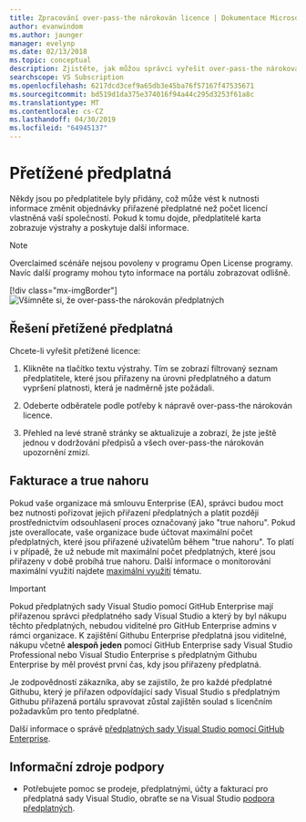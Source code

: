 ```yaml
---
title: Zpracování over-pass-the nárokován licence | Dokumentace Microsoftu
author: evanwindom
ms.author: jaunger
manager: evelynp
ms.date: 02/13/2018
ms.topic: conceptual
description: Zjistěte, jak můžou správci vyřešit over-pass-the nárokován předplatná
searchscope: VS Subscription
ms.openlocfilehash: 6217dcd3cef9a65db3e45ba76f57167f47535671
ms.sourcegitcommit: bd519d1da375e374016f94a44c295d3253f61a8c
ms.translationtype: MT
ms.contentlocale: cs-CZ
ms.lasthandoff: 04/30/2019
ms.locfileid: "64945137"
---
```

# <a name="overallocated-subscriptions"></a>Přetížené předplatná

Někdy jsou po předplatitele byly přidány, což může vést k nutnosti informace změnit objednávky přiřazené předplatné než počet licencí vlastněná vaší společností. Pokud k tomu dojde, předplatitelé karta zobrazuje výstrahy a poskytuje další informace.

> [!NOTE]
> Overclaimed scénáře nejsou povoleny v programu Open License programy.  Navíc další programy mohou tyto informace na portálu zobrazovat odlišně.
>
> [!div class="mx-imgBorder"]
> ![Všimněte si, že over-pass-the nárokován předplatných](_img/over-claimed/over-claimed-alert.png)

## <a name="resolving-overallocated-subscriptions"></a>Řešení přetížené předplatná

Chcete-li vyřešit přetížené licence:

1. Klikněte na tlačítko textu výstrahy. Tím se zobrazí filtrovaný seznam předplatitele, které jsou přiřazeny na úrovni předplatného a datum vypršení platnosti, která je nadměrně jste požádali. 

2. Odeberte odběratele podle potřeby k nápravě over-pass-the nárokován licence. 

3. Přehled na levé straně stránky se aktualizuje a zobrazí, že jste ještě jednou v dodržování předpisů a všech over-pass-the nárokován upozornění zmizí. 

## <a name="billing-and-true-up"></a>Fakturace a true nahoru

Pokud vaše organizace má smlouvu Enterprise (EA), správci budou moct bez nutnosti pořizovat jejich přiřazení předplatných a platit později prostřednictvím odsouhlasení proces označovaný jako "true nahoru".  Pokud jste overallocate, vaše organizace bude účtovat maximální počet předplatných, které jsou přiřazené uživatelům během "true nahoru".  To platí i v případě, že už nebude mít maximální počet předplatných, které jsou přiřazeny v době probíhá true nahoru.  Další informace o monitorování maximální využití najdete [maximální využití](maximum-usage.md) tématu.

> [!Important]
> Pokud předplatných sady Visual Studio pomocí GitHub Enterprise mají přiřazenou správci předplatného sady Visual Studio a který by byl nákupu těchto předplatných, nebudou viditelné pro GitHub Enterprise admins v rámci organizace. K zajištění Githubu Enterprise předplatná jsou viditelné, nákupu včetně **alespoň jeden** pomocí GitHub Enterprise sady Visual Studio Professional nebo Visual Studio Enterprise s předplatným Githubu Enterprise by měl provést první čas, kdy jsou přiřazeny předplatná.  
>
> Je zodpovědností zákazníka, aby se zajistilo, že pro každé předplatné Githubu, který je přiřazen odpovídající sady Visual Studio s předplatným Githubu přiřazená portálu spravovat zůstal zajištěn soulad s licenčním požadavkům pro tento předplatné.


Další informace o správě [předplatných sady Visual Studio pomocí GitHub Enterprise](assign-github.md).

## <a name="support-resources"></a>Informační zdroje podpory
-  Potřebujete pomoc se prodeje, předplatnými, účty a fakturací pro předplatná sady Visual Studio, obraťte se na Visual Studio [podpora předplatných](https://visualstudio.microsoft.com/subscriptions/support/).